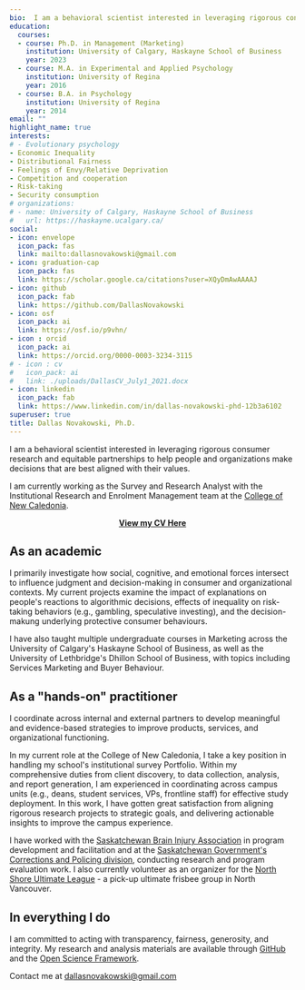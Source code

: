```yaml
---
bio:  I am a behavioral scientist interested in leveraging rigorous consumer research and equitable partnerships to help people and organizations make the decisiosn that are best aligned with their values.
education:
  courses:
  - course: Ph.D. in Management (Marketing)
    institution: University of Calgary, Haskayne School of Business
    year: 2023
  - course: M.A. in Experimental and Applied Psychology
    institution: University of Regina
    year: 2016
  - course: B.A. in Psychology
    institution: University of Regina
    year: 2014
email: ""
highlight_name: true
interests:
# - Evolutionary psychology
- Economic Inequality
- Distributional Fairness
- Feelings of Envy/Relative Deprivation
- Competition and cooperation
- Risk-taking
- Security consumption
# organizations:
# - name: University of Calgary, Haskayne School of Business
#   url: https://haskayne.ucalgary.ca/
social:
- icon: envelope
  icon_pack: fas
  link: mailto:dallasnovakowski@gmail.com
- icon: graduation-cap
  icon_pack: fas
  link: https://scholar.google.ca/citations?user=XQyDmAwAAAAJ
- icon: github
  icon_pack: fab
  link: https://github.com/DallasNovakowski
- icon: osf
  icon_pack: ai
  link: https://osf.io/p9vhn/
- icon : orcid
  icon_pack: ai
  link: https://orcid.org/0000-0003-3234-3115 
# - icon : cv
#   icon_pack: ai
#   link: ./uploads/DallasCV_July1_2021.docx
- icon: linkedin
  icon_pack: fab
  link: https://www.linkedin.com/in/dallas-novakowski-phd-12b3a6102
superuser: true
title: Dallas Novakowski, Ph.D.
---
```


I am a behavioral scientist interested in leveraging rigorous consumer research and equitable partnerships to help people and organizations make decisions that are best aligned with their values.

I am currently working as the Survey and Research Analyst with the Institutional Research and Enrolment Management team at the [College of New Caledonia](https://cnc.bc.ca/).

<center> 

[**View my CV Here**](https://docs.google.com/document/d/1YQyXYNVI-lz6aIExK0KynW5EbJjEGYMyc4U7-Be2G6s/edit?usp=sharing)

</center>


## As an academic

I primarily investigate how social, cognitive, and emotional forces intersect to influence judgment and decision-making in consumer and organizational contexts. My current projects examine the impact of explanations on people's reactions to algorithmic decisions, effects of inequality on risk-taking behaviors (e.g., gambling, speculative investing), and the decision-makung underlying protective consumer behaviours.

I have also taught multiple undergraduate courses in Marketing across the University of Calgary's Haskayne School of Business, as well as the University of Lethbridge's Dhillon School of Business, with topics including Services Marketing and Buyer Behaviour.


## As a "hands-on" practitioner

I coordinate across internal and external partners to develop meaningful and evidence-based strategies to improve products, services, and organizational functioning. 

In my current role at the College of New Caledonia, I take a key position in handling my school's institutional survey Portfolio. Within my comprehensive duties from client discovery, to data collection, analysis, and report generation, I am experienced in coordinating across campus units (e.g., deans, student services, VPs, frontline staff) for effective study deployment. In this work, I have gotten great satisfaction from aligning rigorous research projects to strategic goals, and delivering actionable insights to improve the campus experience.

I have worked with the [Saskatchewan Brain Injury Association](https://www.sbia.ca) in program development and facilitation and at the [Saskatchewan Government's Corrections and Policing division](https://www.saskatchewan.ca/government/government-structure/ministries/corrections-policing-and-public-safety), conducting research and program evaluation work. I also currently volunteer as an organizer for the [North Shore Ultimate League](http://nsul.ca) - a pick-up ultimate frisbee group in North Vancouver.

## In everything I do

I am committed to acting with transparency, fairness, generosity, and integrity. My research and analysis materials are available through [GitHub](https://github.com/DallasNovakowski) and the [Open Science Framework](https://osf.io/p9vhn/).

Contact me at [dallasnovakowski\@gmail.com](mailto:dallasnovakowski@gmail.com)
